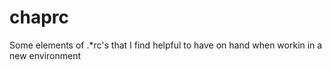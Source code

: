 # chaprc
Some elements of .*rc's that I find helpful to have on hand when workin in a new environment
